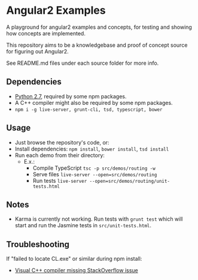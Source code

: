 # Angular2 Examples
A playground for angular2 examples and concepts, for testing and showing how concepts are implemented.

This repository aims to be a knowledgebase and proof of concept source for figuring out Angular2.

See README.md files under each source folder for more info.

## Dependencies
- [Python 2.7](https://www.python.org/downloads/), required by some npm packages.
- A C++ compiler might also be required by some npm packages.
- `npm i -g live-server, grunt-cli, tsd, typescript, bower`

## Usage
- Just browse the repository's code, or:
- Install dependencies: `npm install`, `bower install`, `tsd install`
- Run each demo from their directory:
	- E.x.: 
		- Compile TypeScript `tsc -p src/demos/routing -w`
		- Serve files `live-server --open=src/demos/routing`
		- Run tests `live-server --open=src/demos/routing/unit-tests.html`

## Notes
- Karma is currently not working. Run tests with `grunt test` which will start and run the Jasmine tests in `src/unit-tests.html`.

## Troubleshooting
If "failed to locate CL.exe" or similar during npm install:
- [Visual C++ compiler missing StackOverflow issue](http://stackoverflow.com/questions/33239445/could-not-install-prerender-using-npm-failed-to-locate-cl-exe)
